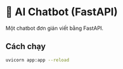 # 🤖 AI Chatbot (FastAPI)

Một chatbot đơn giản viết bằng FastAPI.

## Cách chạy

```bash
uvicorn app:app --reload
```
